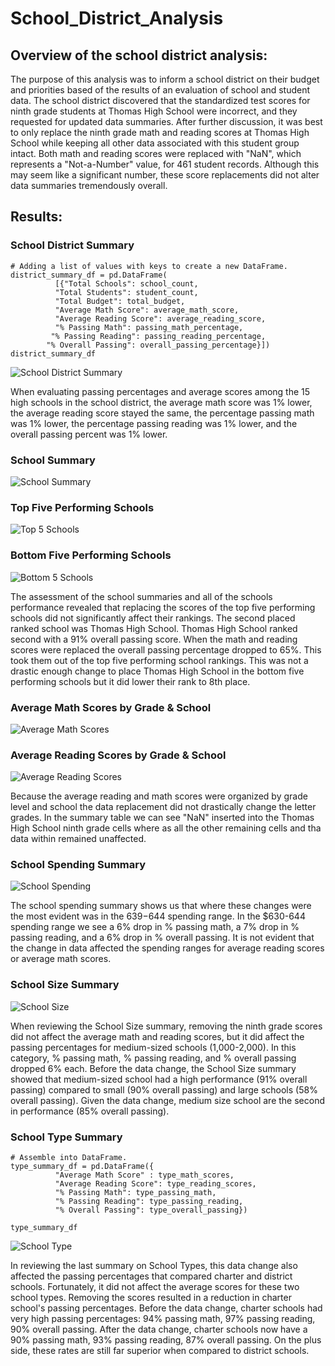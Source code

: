 # School_District_Analysis
## Overview of the school district analysis:
The purpose of this analysis was to inform a school district on their budget and priorities based of the results of an evaluation of school and student data. The school district discovered that the standardized test scores for ninth grade students at Thomas High School were incorrect, and they requested for updated data summaries. After further discussion, it was best to only replace the ninth grade math and reading scores at Thomas High School while keeping all other data associated with this student group intact. Both math and reading scores were replaced with "NaN", which represents a "Not-a-Number" value, for 461 student records. Although this may seem like a significant number, these score replacements did not alter data summaries tremendously overall.

## Results:
### School District Summary
```
# Adding a list of values with keys to create a new DataFrame.
district_summary_df = pd.DataFrame(
          [{"Total Schools": school_count,
          "Total Students": student_count,
          "Total Budget": total_budget,
          "Average Math Score": average_math_score,
          "Average Reading Score": average_reading_score,
          "% Passing Math": passing_math_percentage,
         "% Passing Reading": passing_reading_percentage,
        "% Overall Passing": overall_passing_percentage}])
district_summary_df
```

![School District Summary](https://user-images.githubusercontent.com/104540261/180645621-37533874-ddd7-419d-983d-4154f614e785.png)


When evaluating passing percentages and average scores among the 15 high schools in the school district, the average math score was 1% lower, the average reading score stayed the same, the percentage passing math was 1% lower, the percentage passing reading was 1% lower, and the overall passing percent was 1% lower.

### School Summary

![School Summary](https://user-images.githubusercontent.com/104540261/180645768-fd1e4938-c944-482e-b3f6-bef2fadb08b2.png)


### Top Five Performing Schools

![Top 5 Schools](https://user-images.githubusercontent.com/104540261/180646118-b89e5a23-30cc-48e6-9e5a-1bb3c4246bf8.png)

### Bottom Five Performing Schools

![Bottom 5 Schools](https://user-images.githubusercontent.com/104540261/180646123-b9df296b-6eb2-4b0e-8a0e-d77503bac9b6.png)

The assessment of the school summaries and all of the schools performance revealed that replacing the scores of the top five performing schools did not significantly affect their rankings. The second placed ranked school was Thomas High School. Thomas High School ranked second with a 91% overall passing score. When the math and reading scores were replaced the overall passing percentage dropped to 65%. This took them out of the top five performing school rankings. This was not a drastic enough change to place Thomas High School in the bottom five performing schools but it did lower their rank to 8th place.


### Average Math Scores by Grade & School

![Average Math Scores](https://user-images.githubusercontent.com/104540261/180646147-98c16b76-0afe-4f3f-91a4-722dbfa0f981.png)

### Average Reading Scores by Grade & School

![Average Reading Scores](https://user-images.githubusercontent.com/104540261/180646155-6e5f64ee-666e-4faa-aacf-831cf9fa3306.png)

Because the average reading and math scores were organized by grade level and school the data replacement did not drastically change the letter grades. In the summary table we can see "NaN" inserted into the Thomas High School ninth grade cells where as all the other remaining cells and tha data within remained unaffected.


### School Spending Summary

![School Spending](https://user-images.githubusercontent.com/104540261/180646160-a0eb4d3b-796e-4410-8e55-d8361fbb3d53.png)

The school spending summary shows us that where these changes were the most evident was in the $639-$644 spending range. In the $630-644 spending range we see a 6% drop in % passing math, a 7% drop in % passing reading, and a 6% drop in % overall passing. It is not evident that the change in data affected the spending ranges for average reading scores or average math scores.


### School Size Summary

![School Size](https://user-images.githubusercontent.com/104540261/180646170-c176d109-67bf-4dfa-b313-bbc02a8b4e54.png)

When reviewing the School Size summary, removing the ninth grade scores did not affect the average math and reading scores, but it did affect the passing percentages for medium-sized schools (1,000-2,000). In this category, % passing math, % passing reading, and % overall passing dropped 6% each. Before the data change, the School Size summary showed that medium-sized school had a high performance (91% overall passing) compared to small (90% overall passing) and large schools (58% overall passing). Given the data change, medium size school are the second in performance (85% overall passing).


### School Type Summary
```
# Assemble into DataFrame.
type_summary_df = pd.DataFrame({
          "Average Math Score" : type_math_scores,
          "Average Reading Score": type_reading_scores,
          "% Passing Math": type_passing_math,
          "% Passing Reading": type_passing_reading,
          "% Overall Passing": type_overall_passing})

type_summary_df
```

![School Type](https://user-images.githubusercontent.com/104540261/180788568-ca714da3-9b7e-4120-9f88-29753f8e3df1.png)

In reviewing the last summary on School Types, this data change also affected the passing percentages that compared charter and district schools. Fortunately, it did not affect the average scores for these two school types. Removing the scores resulted in a reduction in charter school's passing percentages. Before the data change, charter schools had very high passing percentages: 94% passing math, 97% passing reading, 90% overall passing. After the data change, charter schools now have a 90% passing math, 93% passing reading, 87% overall passing. On the plus side, these rates are still far superior when compared to district schools.

